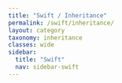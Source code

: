 ```yaml
---
title: "Swift / Inheritance"
permalink: /swift/inheritance/
layout: category
taxonomy: inheritance
classes: wide
sidebar:
  title: "Swift"
  nav: sidebar-swift
---
```


